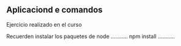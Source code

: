 ## Aplicaciond e comandos

Ejercicio realizado en el curso

Recuerden instalar los paquetes de node
...........
npm install
...........
